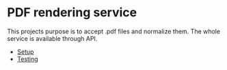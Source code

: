 # PDF rendering service
This projects purpose is to accept .pdf files and normalize them. The whole service is 
available through API.

* [Setup](docs/setup.md)
* [Testing](docs/testing.md)